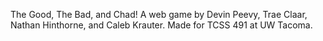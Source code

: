 The Good, The Bad, and Chad!
A web game by Devin Peevy, Trae Claar, Nathan Hinthorne, and Caleb Krauter.
Made for TCSS 491 at UW Tacoma.
